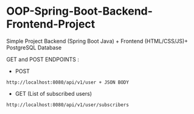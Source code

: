 # OOP-Spring-Boot-Backend-Frontend-Project
Simple Project  Backend (Spring Boot Java) + Frontend (HTML/CSS/JS)+ PostgreSQL Database

GET and POST ENDPOINTS :

- POST
```
http://localhost:8080/api/v1/user + JSON BODY
```
- GET (List of subscribed users)
```
http://localhost:8080/api/v1/user/subscribers
```
